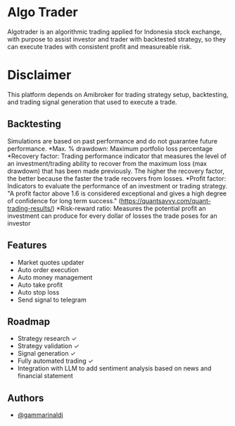 ﻿
# Algo Trader
Algotrader is an algorithmic trading applied for Indonesia stock exchange, 
with purpose to assist investor and trader with backtested strategy, 
so they can execute trades with consistent profit and measureable risk.

# Disclaimer
This platform depends on Amibroker for trading strategy setup, backtesting, and trading signal generation that used to execute a trade.

## Backtesting
Simulations are based on past performance and do not guarantee future performance.
*Max. % drawdown: Maximum portfolio loss percentage
*Recovery factor: Trading performance indicator that measures the level of an investment/trading ability to recover from the maximum loss (max drawdown) that has been made previously. The higher the recovery factor, the better because the faster the trade recovers from losses.
*Profit factor: Indicators to evaluate the performance of an investment or trading strategy. 
"A profit factor above 1.6 is considered exceptional and gives a high degree of confidence for long term success." 
(https://quantsavvy.com/quant-trading-results/)
*Risk-reward ratio: Measures the potential profit an investment can produce for every dollar of losses the trade poses for an investor

## Features

- Market quotes updater
- Auto order execution
- Auto money management
- Auto take profit
- Auto stop loss
- Send signal to telegram

## Roadmap
- Strategy research ✓
- Strategy validation ✓
- Signal generation ✓
- Fully automated trading ✓
- Integration with LLM to add sentiment analysis based on news and financial statement 


## Authors

- [@gammarinaldi](https://github.com/gammarinaldi)

